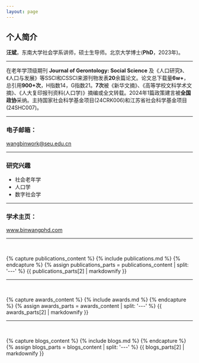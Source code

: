```yaml
---
layout: page
---
```


## **个人简介**

**汪斌**，东南大学社会学系讲师，硕士生导师。北京大学博士(**PhD**，2023年)。 

---

在老年学顶级期刊 **Journal of Gerontology: Social Science** 及《人口研究》、《人口与发展》等SSCI和CSSCI来源刊物发表**20**余篇论文。论文总下载量**6w+**，总引用**900+次**，H指数14，G指数21。**7次**被《新华文摘》、《高等学校文科学术文摘》、《人大复印报刊资料(人口学)》摘编或全文转载。2024年1篇政策建言被**全国政协**采纳。主持国家社会科学基金项目(24CRK006)和江苏省社会科学基金项目(24SHC007)。

---

### 电子邮箱： 
wangbinwork@seu.edu.cn

---

### 研究兴趣

- 社会老年学
- 人口学
- 数字社会学

---

### 学术主页：
www.binwangphd.com

---

<br>

{% capture publications_content %}
{% include publications.md %}
{% endcapture %}
{% assign publications_parts = publications_content | split: '---' %}
{{ publications_parts[2] | markdownify }}


---

<br>

{% capture awards_content %}
{% include awards.md %}
{% endcapture %}
{% assign awards_parts = awards_content | split: '---' %}
{{ awards_parts[2] | markdownify }}


---

<br>

{% capture blogs_content %}
{% include blogs.md %}
{% endcapture %}
{% assign blogs_parts = blogs_content | split: '---' %}
{{ blogs_parts[2] | markdownify }}
